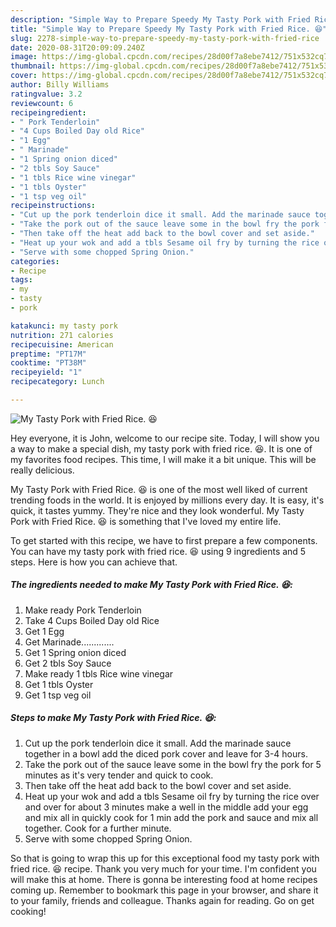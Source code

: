 ```yaml
---
description: "Simple Way to Prepare Speedy My Tasty Pork with Fried Rice. 😆"
title: "Simple Way to Prepare Speedy My Tasty Pork with Fried Rice. 😆"
slug: 2278-simple-way-to-prepare-speedy-my-tasty-pork-with-fried-rice
date: 2020-08-31T20:09:09.240Z
image: https://img-global.cpcdn.com/recipes/28d00f7a8ebe7412/751x532cq70/my-tasty-pork-with-fried-rice-😆-recipe-main-photo.jpg
thumbnail: https://img-global.cpcdn.com/recipes/28d00f7a8ebe7412/751x532cq70/my-tasty-pork-with-fried-rice-😆-recipe-main-photo.jpg
cover: https://img-global.cpcdn.com/recipes/28d00f7a8ebe7412/751x532cq70/my-tasty-pork-with-fried-rice-😆-recipe-main-photo.jpg
author: Billy Williams
ratingvalue: 3.2
reviewcount: 6
recipeingredient:
- " Pork Tenderloin"
- "4 Cups Boiled Day old Rice"
- "1 Egg"
- " Marinade"
- "1 Spring onion diced"
- "2 tbls Soy Sauce"
- "1 tbls Rice wine vinegar"
- "1 tbls Oyster"
- "1 tsp veg oil"
recipeinstructions:
- "Cut up the pork tenderloin dice it small. Add the marinade sauce together in a bowl add the diced pork cover and leave for 3-4 hours."
- "Take the pork out of the sauce leave some in the bowl fry the pork for 5 minutes as it&#39;s very tender and quick to cook."
- "Then take off the heat add back to the bowl cover and set aside."
- "Heat up your wok and add a tbls Sesame oil fry by turning the rice over and over for about 3 minutes make a well in the middle add your egg and mix all in quickly cook for 1 min add the pork and sauce and mix all together. Cook for a further minute."
- "Serve with some chopped Spring Onion."
categories:
- Recipe
tags:
- my
- tasty
- pork

katakunci: my tasty pork 
nutrition: 271 calories
recipecuisine: American
preptime: "PT17M"
cooktime: "PT38M"
recipeyield: "1"
recipecategory: Lunch

---
```



![My Tasty Pork with Fried Rice. 😆](https://img-global.cpcdn.com/recipes/28d00f7a8ebe7412/751x532cq70/my-tasty-pork-with-fried-rice-😆-recipe-main-photo.jpg)

Hey everyone, it is John, welcome to our recipe site. Today, I will show you a way to make a special dish, my tasty pork with fried rice. 😆. It is one of my favorites food recipes. This time, I will make it a bit unique. This will be really delicious.

My Tasty Pork with Fried Rice. 😆 is one of the most well liked of current trending foods in the world. It is enjoyed by millions every day. It is easy, it's quick, it tastes yummy. They're nice and they look wonderful. My Tasty Pork with Fried Rice. 😆 is something that I've loved my entire life.




To get started with this recipe, we have to first prepare a few components. You can have my tasty pork with fried rice. 😆 using 9 ingredients and 5 steps. Here is how you can achieve that.

<!--inarticleads1-->

##### The ingredients needed to make My Tasty Pork with Fried Rice. 😆:

1. Make ready  Pork Tenderloin
1. Take 4 Cups Boiled Day old Rice
1. Get 1 Egg
1. Get  Marinade.............
1. Get 1 Spring onion diced
1. Get 2 tbls Soy Sauce
1. Make ready 1 tbls Rice wine vinegar
1. Get 1 tbls Oyster
1. Get 1 tsp veg oil




<!--inarticleads2-->

##### Steps to make My Tasty Pork with Fried Rice. 😆:

1. Cut up the pork tenderloin dice it small. Add the marinade sauce together in a bowl add the diced pork cover and leave for 3-4 hours.
1. Take the pork out of the sauce leave some in the bowl fry the pork for 5 minutes as it&#39;s very tender and quick to cook.
1. Then take off the heat add back to the bowl cover and set aside.
1. Heat up your wok and add a tbls Sesame oil fry by turning the rice over and over for about 3 minutes make a well in the middle add your egg and mix all in quickly cook for 1 min add the pork and sauce and mix all together. Cook for a further minute.
1. Serve with some chopped Spring Onion.




So that is going to wrap this up for this exceptional food my tasty pork with fried rice. 😆 recipe. Thank you very much for your time. I'm confident you will make this at home. There is gonna be interesting food at home recipes coming up. Remember to bookmark this page in your browser, and share it to your family, friends and colleague. Thanks again for reading. Go on get cooking!
